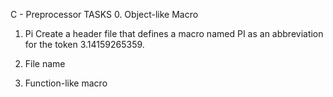 C - Preprocessor
TASKS
0. Object-like Macro

1. Pi
Create a header file that defines a macro named PI as an abbreviation for the token 3.14159265359.
2. File name

3. Function-like macro
